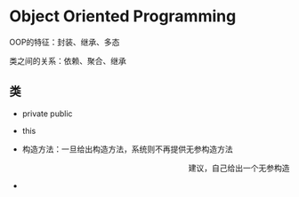 # Object Oriented Programming

OOP的特征：封装、继承、多态

类之间的关系：依赖、聚合、继承



## 类

- private public

- this

- 构造方法：一旦给出构造方法，系统则不再提供无参构造方法

  <p align="right"> 建议，自己给出一个无参构造</p>

- 
